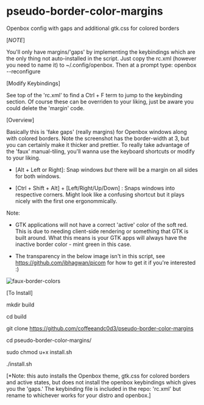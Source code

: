 # pseudo-border-color-margins
Openbox config with gaps and additional gtk.css for colored borders

[*NOTE*] 

You'll only have margins/'gaps' by implementing the keybindings which are the only thing not auto-installed in the script. Just copy the rc.xml (however you need to name it) to ~/.config/openbox. Then at a prompt type: openbox --reconfigure

[Modify Keybindings]

See top of the 'rc.xml' to find a Ctrl + F term to jump to the keybinding section. Of course these can be overriden to your liking, just be aware you could delete the 'margin' code. 

[Overview]

Basically this is 'fake gaps' (really margins) for Openbox windows along with colored borders. Note the screenshot has the border-width at 3, but you can certainly make it thicker and prettier. 
To really take advantage of the 'faux' manual-tiling, you'll wanna use the keyboard shortcuts or modify to your liking. 

* [Alt + Left or Right]:
Snap windows *but* there will be a margin on all sides for both windows.

* [Ctrl + Shift + Alt] + [Left/Right/Up/Down] : 
Snaps windows into respective corners. Might look like a confusing shortcut but it plays nicely with the first one 
ergonommically. 

Note: 

* GTK applications will not have a correct 'active' color of the soft red. This is due to needing client-side rendering or something that GTK is built around. 
What this means is your GTK apps will always have the inactive border color - mint green in this case. 

* The transparency in the below image isn't in this script, see https://github.com/ibhagwan/picom for how to get it if you're interested :)

![faux-border-colors](https://user-images.githubusercontent.com/31811490/158075168-4eac0bc5-76db-488d-8b42-bc4df596f772.png)

[To Install]

mkdir build

cd build

git clone https://github.com/coffeeandc0d3/pseudo-border-color-margins

cd pseudo-border-color-margins/ 

sudo chmod u+x install.sh

./install.sh

[*Note: this auto installs the Openbox theme, gtk.css for colored borders and active states, but does not install the openbox keybindings which gives you the 'gaps.' The keybinding file is included in the repo: 'rc.xml' but rename to whichever works for your distro and openbox.]
